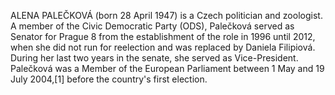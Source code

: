 ALENA PALEČKOVÁ (born 28 April 1947) is a Czech politician and zoologist. A member of the Civic Democratic Party (ODS), Palečková served as Senator for Prague 8 from the establishment of the role in 1996 until 2012, when she did not run for reelection and was replaced by Daniela Filipiová. During her last two years in the senate, she served as Vice-President. Palečková was a Member of the European Parliament between 1 May and 19 July 2004,[1] before the country's first election.
